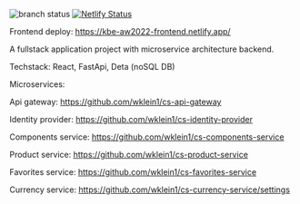 ![branch status](https://github.com/kbe-aw2022/frontend/actions/workflows/main.yml/badge.svg?branch=KA-13-add-hardware-components-view )   [![Netlify Status](https://api.netlify.com/api/v1/badges/eb3694d7-ca06-47ef-9401-c41cf0cfb9d5/deploy-status)](https://app.netlify.com/sites/kbe-aw2022-frontend/deploys)

Frontend deploy: https://kbe-aw2022-frontend.netlify.app/

A fullstack application project with microservice architecture backend.

Techstack: React, FastApi, Deta (noSQL DB)

Microservices:

Api gateway: https://github.com/wklein1/cs-api-gateway

Identity provider: https://github.com/wklein1/cs-identity-provider

Components service: https://github.com/wklein1/cs-components-service

Product service: https://github.com/wklein1/cs-product-service

Favorites service: https://github.com/wklein1/cs-favorites-service

Currency service: https://github.com/wklein1/cs-currency-service/settings
